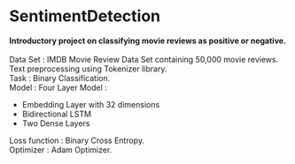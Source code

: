 # SentimentDetection

<strong>Introductory project on classifying movie reviews as positive or negative.</strong><br/><br/>
Data Set : IMDB Movie Review Data Set containing 50,000 movie reviews. Text preprocessing using Tokenizer library.<br/>
Task : Binary Classification.<br/>
Model : Four Layer Model :
<ul>
  <li>Embedding Layer with 32 dimensions</li>
  <li>Bidirectional LSTM</li>
  <li>Two Dense Layers</li>
</ul>
Loss function : Binary Cross Entropy.<br/>
Optimizer : Adam Optimizer.<br/>



